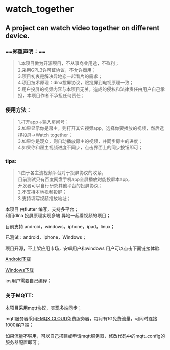 # watch_together


## A project can watch video together on different device.


### ==郑重声明：==
> 1.本项目做为开源项目，不从事商业用途，不盈利；        
> 2.采用GPL3许可证协议，不允许商用；          
> 3.项目初衷是解决异地恋一起看片的需求；          
> 4.项目技术原理：dlna投屏协议，跟投屏到电视原理一致；        
> 5.用户投屏的视频内容与本项目无关，造成的侵权和法律责任由用户自己承担，本项目作者不承担任何责任；   

### 使用方法：
> 1.打开app->输入房间号；                  
> 2.如果显示你是房主，则打开其它视频app，选择你要播放的视频，然后选择投屏->Watch together；                         
> 3.如果你是观众，则自动播放房主的视频，并同步房主的进度；                 
> 4.如果你和房主视频进度不同步，点击界面上的同步按钮即可；

### tips:
> 1.由于各主流视频平台对于投屏协议的收紧，             
目前测试只有百度网盘手机app全屏播放时能投屏本app，                
开发者可以自行研究其他平台的投屏协议；                      
> 2.不支持本地视频投屏；                    
> 3.支持填写视频播放地址；                      

本项目 由flutter 编写，支持多平台；           
利用dlna 投屏原理实现多端 异地一起看视频的项目；            

目前支持 android，windows，iphone，ipad，linux；

已测试：android，iphone，Windows；

项目开源，不上架应用市场，安卓用户和windows 用户可以点击下面链接体验: 

[Android下载](https://github.com/jarryleo/watch_together/releases/download/2.0.1/Android_WatchTogether_2.0.1.apk)

[Windows下载](https://github.com/jarryleo/watch_together/releases/download/2.0.1/Windows_WatchTogtherSetup_2.0.1.zip)

ios用户需要自己编译；

### 关于MQTT:

本项目采用mqtt协议，实现多端同步；

mqtt服务器采用[EMQX CLOUD](https://cloud.emqx.com/)免费服务器，每月有1G免费流量，可同时连接1000客户端；

如果流量不够用，可以自己搭建或申请mqtt服务器，修改代码中的mqtt_config的服务器配置即可；

